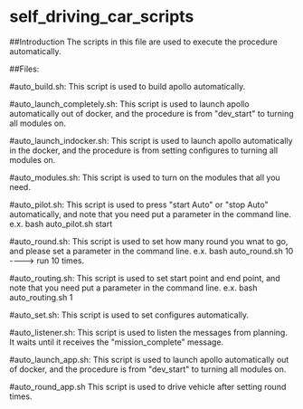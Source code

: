 # self_driving_car_scripts

##Introduction
The scripts in this file are used to execute the procedure automatically.


##Files:

#auto_build.sh:
This script is used to build apollo automatically.

#auto_launch_completely.sh:
This script is used to launch apollo automatically out of docker, and the procedure is from "dev_start" to turning all modules on.

#auto_launch_indocker.sh:
This script is used to launch apollo automatically in the docker, and the procedure is from setting configures to turning all modules on.

#auto_modules.sh:
This script is used to turn on the modules that all you need.

#auto_pilot.sh:
This script is used to press "start Auto" or "stop Auto" automatically, and note that you need put a parameter in the command line.
e.x. bash auto_pilot.sh start

#auto_round.sh:
This script is used to set how many round you wnat to go, and please set a parameter in the command line.
e.x. bash auto_round.sh 10  ----> run 10 times.

#auto_routing.sh:
This script is used to set start point and end point, and note that you need put a parameter in the command line.
e.x. bash auto_routing.sh 1

#auto_set.sh:
This script is used to set configures automatically.

#auto_listener.sh:
This script is used to listen the messages from planning. It waits until it receives the "mission_complete" message.

#auto_launch_app.sh:
This script is used to launch apollo automatically out of docker, and the procedure is from "dev_start" to turning all modules on.

#auto_round_app.sh
This script is used to drive vehicle after setting round times.

